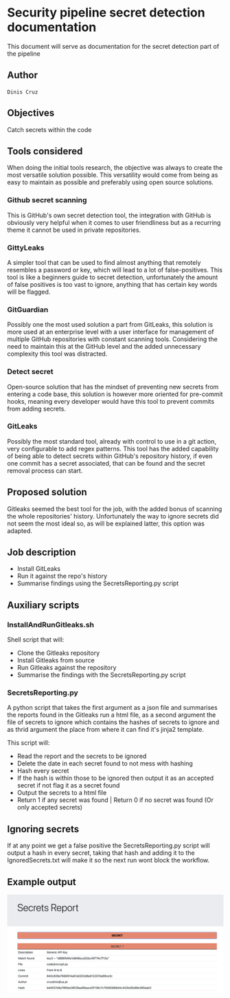 # Security pipeline secret detection documentation
This document will serve as documentation for the secret detection part of the pipeline

## Author
	Dinis Cruz

## Objectives
Catch secrets within the code

## Tools considered
When doing the initial tools research, the objective was always to create the most versatile solution possible. This versatility would come from being as easy to maintain as possible and preferably using open source solutions.

### Github secret scanning
This is GitHub's own secret detection tool, the integration with GitHub is obviously very helpful when it comes to user friendliness but as a recurring theme it cannot be used in private repositories.

### GittyLeaks
A simpler tool that can be used to find almost anything that remotely resembles a password or key, which will lead to a lot of false-positives.
This tool is like a beginners guide to secret detection, unfortunately the amount of false positives is too vast to ignore, anything that has certain key words will be flagged.

### GitGuardian
Possibly one the most used solution a part from GitLeaks, this solution is more used at an enterprise level with a user interface for management of multiple GitHub repositories with constant scanning tools. Considering the need to maintain this at the GitHub level and the added unnecessary complexity this tool was distracted.

### Detect secret
Open-source solution that has the mindset of preventing new secrets from entering a code base, this solution is however more oriented for pre-commit hooks, meaning every developer would have this tool to prevent commits from adding secrets.

### GitLeaks
Possibly the most standard tool, already with control to use in a git action, very configurable to add regex patterns.
This tool has the added capability of being able to detect secrets within GitHub's repository history, if even one commit has a secret associated, that can be found and the secret removal process can start.

## Proposed solution
Gitleaks seemed the best tool for the job, with the added bonus of scanning the whole repositories' history. Unfortunately the way to ignore secrets did not seem the most ideal so, as will be explained latter, this option was adapted.

## Job description

- Install GitLeaks
- Run it against the repo's history
- Summarise findings using the SecretsReporting.py script

## Auxiliary scripts
### InstallAndRunGitleaks.sh
Shell script that will:

- Clone the Gitleaks repository 
- Install Gitleaks from source
- Run Gitleaks against the repository
- Summarise the findings with the SecretsReporting.py script

### SecretsReporting.py

A python script that takes the first argument as a json file and summarises the reports found in the Gitleaks run a html file, as a second argument the file of secrets to ignore which contains the hashes of secrets to ignore and as thrid argument the place from where it can find it's jinja2 template.

This script will:

- Read the report and the secrets to be ignored
- Delete the date in each secret found to not mess with hashing
- Hash every secret
- If the hash is within those to be ignored then output it as an accepted secret if not flag it as a secret found
- Output the secrets to a html file
- Return 1 if any secret was found | Return 0 if no secret was found (Or only accepted secrets)

## Ignoring secrets
If at any point we get a false positive the SecretsReporting.py script will output a hash in every secret, taking that hash and adding it to the IgnoredSecrets.txt will make it so the next run wont block the workflow.

## Example output

![Gitleaks output](assets/GitleaksOutput.png)


